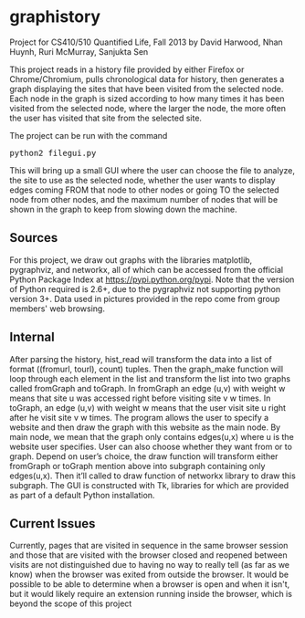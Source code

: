 graphistory
===========

Project for CS410/510 Quantified Life, Fall 2013 by David Harwood, Nhan Huynh, Ruri McMurray, Sanjukta Sen

This project reads in a history file provided by either Firefox or Chrome/Chromium, pulls chronological data for history, then generates a graph displaying the sites that have been visited from the selected node. Each node in the graph is sized according to how many times it has been visited from the selected node, where the larger the node, the more often the user has visited that site from the selected site.

The project can be run with the command <pre>python2 filegui.py</pre>
This will bring up a small GUI where the user can choose the file to analyze, the site to use as the selected node, whether the user wants to display edges coming FROM that node to other nodes or going TO the selected node from other nodes, and the maximum number of nodes that will be shown in the graph to keep from slowing down the machine.

Sources
-------

For this project, we draw out graphs with the libraries matplotlib, pygraphviz, and networkx, all of which can be accessed from the official Python Package Index at https://pypi.python.org/pypi. Note that the version of Python required is 2.6+, due to the pygraphviz not supporting python version 3+.
Data used in pictures provided in the repo come from group members' web browsing.

Internal
--------

After parsing the history, hist\_read will transform the data into a list of format ((fromurl, tourl), count) tuples.  Then the graph\_make function will loop through each element in the list and transform the list into two graphs called fromGraph and toGraph. In fromGraph an edge (u,v) with weight w means that site u was accessed right before visiting site v w times. In toGraph, an edge (u,v) with weight w means that the user visit site u right after he visit site v w times.
The program allows the user to specify a website and then draw the graph with this website as the main node. By main node, we mean that the graph only contains edges(u,x) where u is the website user specifies. User can also choose whether they want from or to graph. Depend on user’s choice, the draw function will transform either fromGraph or toGraph mention above into subgraph containing only edges(u,x). Then it’ll called to draw function of networkx library to draw this subgraph.
The GUI is constructed with Tk, libraries for which are provided as part of a default Python installation.

Current Issues
--------------

Currently, pages that are visited in sequence in the same browser session and those that are visited with the browser closed and reopened between visits are not distinguished due to having no way to really tell (as far as we know) when the browser was exited from outside the browser. It would be possible to be able to determine when a browser is open and when it isn't, but it would likely require an extension running inside the browser, which is beyond the scope of this project
